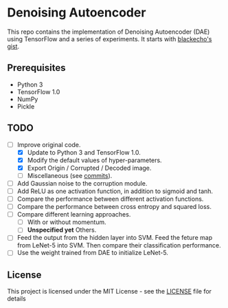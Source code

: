 # Denoising Autoencoder
This repo contains the implementation of Denoising Autoencoder (DAE) using TensorFlow and a series of experiments. It starts with [blackecho's gist](https://gist.github.com/blackecho/3a6e4d512d3aa8aa6cf9).

## Prerequisites
- Python 3
- TensorFlow 1.0
- NumPy
- Pickle

## TODO
- [ ] Improve original code.
  - [x] Update to Python 3 and TensorFlow 1.0.
  - [x] Modify the default values of hyper-parameters.
  - [x] Export Origin / Corrupted / Decoded image.
  - [ ] Miscellaneous (see [commits](https://github.com/Psycho7/Denoising-Autoencoder-TensorFlow/commits)).
- [ ] Add Gaussian noise to the corruption module.
- [ ] Add ReLU as one activation function, in addition to sigmoid and tanh.
- [ ] Compare the performance between different activation functions.
- [ ] Compare the performance between cross entropy and squared loss.
- [ ] Compare different learning approaches.
  - [ ] With or without momentum.
  - [ ] **Unspecified yet** Others.
- [ ] Feed the output from the hidden layer into SVM. Feed the feture map from LeNet-5 into SVM. Then compare their classification performance.
- [ ] Use the weight trained from DAE to initialize LeNet-5.

## License
This project is licensed under the MIT License - see the [LICENSE](LICENSE) file for details